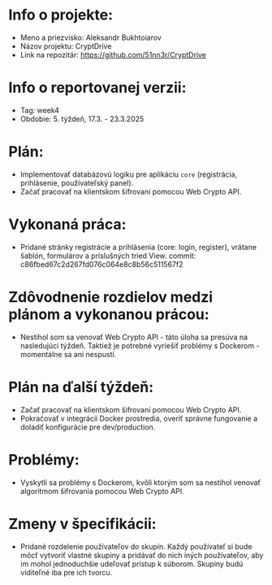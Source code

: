 # Info o projekte: 
- Meno a priezvisko: Aleksandr Bukhtoiarov
- Názov projektu: CryptDrive
- Link na repozitár: https://github.com/51nn3r/CryptDrive

# Info o reportovanej verzii:  
- Tag: week4                        
- Obdobie: 5. týždeň, 17.3. - 23.3.2025 

# Plán:
- Implementovať databázovú logiku pre aplikáciu `core` (registrácia, prihlásenie, používateľský panel).
- Začať pracovať na klientskom šifrovaní pomocou Web Crypto API.

# Vykonaná práca:
- Pridané stránky registrácie a prihlásenia (core: login, register), vrátane šablón, formulárov a príslušných tried View. commit: c86fbed67c2d267fd076c064e8c8b56c511567f2

# Zdôvodnenie rozdielov medzi plánom a vykonanou prácou:
- Nestihol som sa venovať Web Crypto API - táto úloha sa presúva na nasledujúci týždeň. Taktiež je potrebné vyriešiť problémy s Dockerom - momentálne sa ani nespustí.

# Plán na ďalší týždeň:
- Začať pracovať na klientskom šifrovaní pomocou Web Crypto API.
- Pokračovať v integrácii Docker prostredia, overiť správne fungovanie a doladiť konfigurácie pre dev/production.

# Problémy:
- Vyskytli sa problémy s Dockerom, kvôli ktorým som sa nestihol venovať algoritmom šifrovania pomocou Web Crypto API.

# Zmeny v špecifikácii:
- Pridané rozdelenie používateľov do skupín. Každý používateľ si bude môcť vytvoriť vlastné skupiny a pridávať do nich iných používateľov, aby im mohol jednoduchšie udeľovať prístup k súborom. Skupiny budú viditeľné iba pre ich tvorcu.

